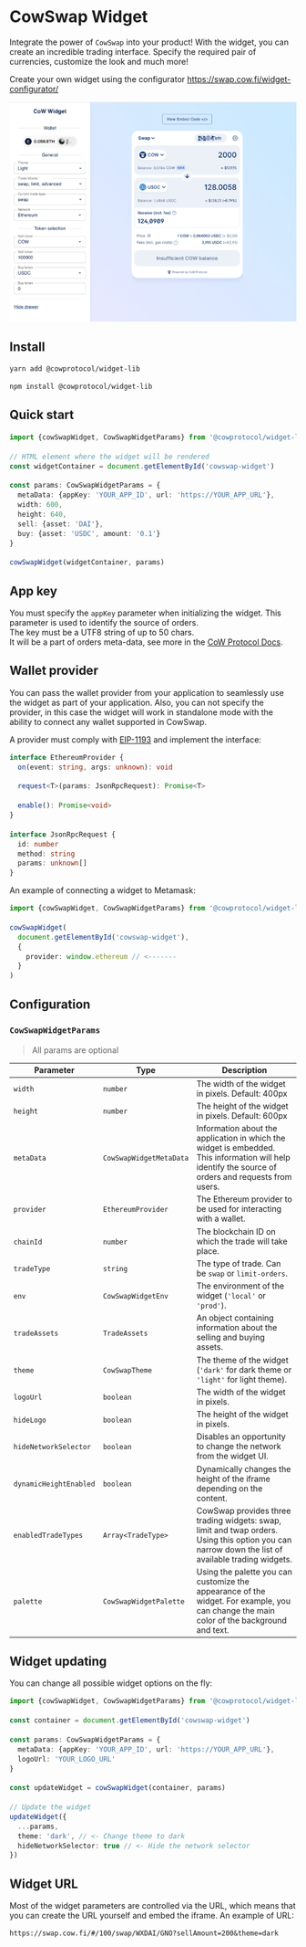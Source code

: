 # CowSwap Widget

Integrate the power of `CowSwap` into your product!
With the widget, you can create an incredible trading interface. Specify the required pair of currencies, customize the
look and much more!

Create your own widget using the configurator https://swap.cow.fi/widget-configurator/

![Demo](./demo-preview.png)

## Install

```bash
yarn add @cowprotocol/widget-lib
```

```bash
npm install @cowprotocol/widget-lib
```

## Quick start

```typescript
import {cowSwapWidget, CowSwapWidgetParams} from '@cowprotocol/widget-lib'

// HTML element where the widget will be rendered
const widgetContainer = document.getElementById('cowswap-widget')

const params: CowSwapWidgetParams = {
  metaData: {appKey: 'YOUR_APP_ID', url: 'https://YOUR_APP_URL'},
  width: 600,
  height: 640,
  sell: {asset: 'DAI'},
  buy: {asset: 'USDC', amount: '0.1'}
}

cowSwapWidget(widgetContainer, params)
```

## App key

You must specify the `appKey` parameter when initializing the widget. This parameter is used to identify the source of
orders.  
The key must be a UTF8 string of up to 50 chars.  
It will be a part of orders meta-data, see more in
the [CoW Protocol Docs](https://docs.cow.fi/front-end/creating-app-ids/create-the-order-meta-data-file/appcode).

## Wallet provider

You can pass the wallet provider from your application to seamlessly use the widget as part of your application.
Also, you can not specify the provider, in this case the widget will work in standalone mode with the ability to connect
any wallet supported in CowSwap.

A provider must comply with [EIP-1193](https://eips.ethereum.org/EIPS/eip-11930) and implement the interface:

```typescript
interface EthereumProvider {
  on(event: string, args: unknown): void

  request<T>(params: JsonRpcRequest): Promise<T>

  enable(): Promise<void>
}

interface JsonRpcRequest {
  id: number
  method: string
  params: unknown[]
}
```

An example of connecting a widget to Metamask:

```typescript
import {cowSwapWidget, CowSwapWidgetParams} from '@cowprotocol/widget-lib'

cowSwapWidget(
  document.getElementById('cowswap-widget'),
  {
    provider: window.ethereum // <-------
  }
)
```

## Configuration

### `CowSwapWidgetParams`

>All params are optional

| Parameter              | Type                    | Description                                                                                                                                                  |
|------------------------|-------------------------|--------------------------------------------------------------------------------------------------------------------------------------------------------------|
| `width`                | `number`                | The width of the widget in pixels. Default: 400px                                                                                                            |
| `height`               | `number`                | The height of the widget in pixels. Default: 600px                                                                                                           |
| `metaData`             | `CowSwapWidgetMetaData` | Information about the application in which the widget is embedded. This information will help identify the source of orders and requests from users.         |
| `provider`             | `EthereumProvider`      | The Ethereum provider to be used for interacting with a wallet.                                                                                              |
| `chainId`              | `number`                | The blockchain ID on which the trade will take place.                                                                                                        |
| `tradeType`            | `string`                | The type of trade. Can be `swap` or `limit-orders`.                                                                                                          |
| `env`                  | `CowSwapWidgetEnv`      | The environment of the widget (`'local'` or `'prod'`).                                                                                                       |
| `tradeAssets`          | `TradeAssets`           | An object containing information about the selling and buying assets.                                                                             |
| `theme`                | `CowSwapTheme`          | The theme of the widget (`'dark'` for dark theme or `'light'` for light theme).                                                                   |
| `logoUrl`              | `boolean`               | The width of the widget in pixels.                                                                                                                |
| `hideLogo`             | `boolean`               | The height of the widget in pixels.                                                                                                               |
| `hideNetworkSelector`  | `boolean`               | Disables an opportunity to change the network from the widget UI.                                                                                 |
| `dynamicHeightEnabled` | `boolean`               | Dynamically changes the height of the iframe depending on the content.                                                                            |
| `enabledTradeTypes`    | `Array<TradeType>`      | CowSwap provides three trading widgets: swap, limit and twap orders. Using this option you can narrow down the list of available trading widgets. |
| `palette`              | `CowSwapWidgetPalette`  | Using the palette you can customize the appearance of the widget. For example, you can change the main color of the background and text.          |

## Widget updating

You can change all possible widget options on the fly:

```typescript
import {cowSwapWidget, CowSwapWidgetParams} from '@cowprotocol/widget-lib'

const container = document.getElementById('cowswap-widget')

const params: CowSwapWidgetParams = {
  metaData: {appKey: 'YOUR_APP_ID', url: 'https://YOUR_APP_URL'},
  logoUrl: 'YOUR_LOGO_URL'
}

const updateWidget = cowSwapWidget(container, params)

// Update the widget
updateWidget({
  ...params,
  theme: 'dark', // <- Change theme to dark
  hideNetworkSelector: true // <- Hide the network selector
})
```

## Widget URL

Most of the widget parameters are controlled via the URL, which means that you can create the URL yourself and embed the
iframe.
An example of URL:

```
https://swap.cow.fi/#/100/swap/WXDAI/GNO?sellAmount=200&theme=dark
```
